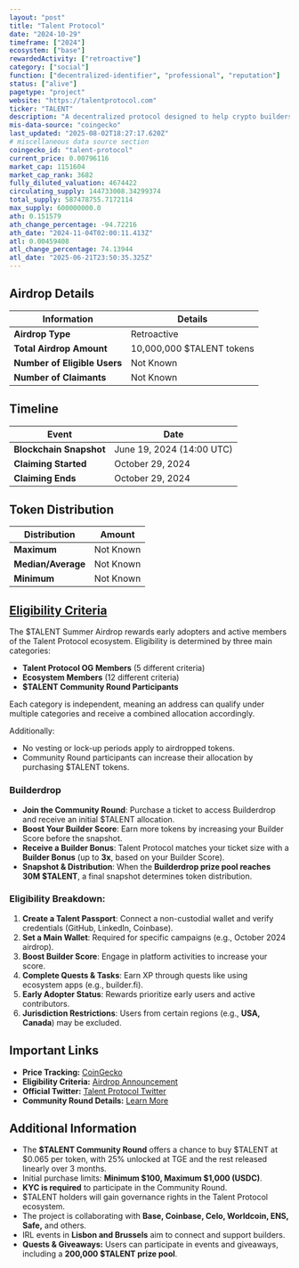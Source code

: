 ```yaml
---
layout: "post"
title: "Talent Protocol"
date: "2024-10-29"
timeframe: ["2024"]
ecosystem: ["base"]
rewardedActivity: ["retroactive"]
category: ["social"]
function: ["decentralized-identifier", "professional", "reputation"]
status: ["alive"]
pagetype: "project"
website: "https://talentprotocol.com"
ticker: "TALENT"
description: "A decentralized protocol designed to help crypto builders gain recognition and rewards based on verifiable reputation data."
mis-data-source: "coingecko"
last_updated: "2025-08-02T18:27:17.620Z"
# miscellaneous data source section
coingecko_id: "talent-protocol"
current_price: 0.00796116
market_cap: 1151604
market_cap_rank: 3682
fully_diluted_valuation: 4674422
circulating_supply: 144733008.34299374
total_supply: 587478755.7172114
max_supply: 600000000.0
ath: 0.151579
ath_change_percentage: -94.72216
ath_date: "2024-11-04T02:00:11.413Z"
atl: 0.00459408
atl_change_percentage: 74.13944
atl_date: "2025-06-21T23:50:35.325Z"
---
```


## Airdrop Details

| Information                  | Details                   |
| ---------------------------- | ------------------------- |
| **Airdrop Type**             | Retroactive               |
| **Total Airdrop Amount**     | 10,000,000 $TALENT tokens |
| **Number of Eligible Users** | Not Known                 |
| **Number of Claimants**      | Not Known                 |

## Timeline

| Event                   | Date                      |
| ----------------------- | ------------------------- |
| **Blockchain Snapshot** | June 19, 2024 (14:00 UTC) |
| **Claiming Started**    | October 29, 2024          |
| **Claiming Ends**       | October 29, 2024          |

## Token Distribution

| Distribution       | Amount    |
| ------------------ | --------- |
| **Maximum**        | Not Known |
| **Median/Average** | Not Known |
| **Minimum**        | Not Known |

## [Eligibility Criteria](https://mirror.xyz/talentprotocol.eth/nmvM9HDRHuBox9nZh0RBREc-qA6BL1T6WWEdCrHTynQ)

The $TALENT Summer Airdrop rewards early adopters and active members of the Talent Protocol ecosystem. Eligibility is determined by three main categories:

- **Talent Protocol OG Members** (5 different criteria)
- **Ecosystem Members** (12 different criteria)
- **$TALENT Community Round Participants**

Each category is independent, meaning an address can qualify under multiple categories and receive a combined allocation accordingly.

Additionally:

- No vesting or lock-up periods apply to airdropped tokens.
- Community Round participants can increase their allocation by purchasing $TALENT tokens.

### Builderdrop

- **Join the Community Round**: Purchase a ticket to access Builderdrop and receive an initial $TALENT allocation.
- **Boost Your Builder Score**: Earn more tokens by increasing your Builder Score before the snapshot.
- **Receive a Builder Bonus**: Talent Protocol matches your ticket size with a **Builder Bonus** (up to **3x**, based on your Builder Score).
- **Snapshot & Distribution**: When the **Builderdrop prize pool reaches 30M $TALENT**, a final snapshot determines token distribution.

### Eligibility Breakdown:

1. **Create a Talent Passport**: Connect a non-custodial wallet and verify credentials (GitHub, LinkedIn, Coinbase).
2. **Set a Main Wallet**: Required for specific campaigns (e.g., October 2024 airdrop).
3. **Boost Builder Score**: Engage in platform activities to increase your score.
4. **Complete Quests & Tasks**: Earn XP through quests like using ecosystem apps (e.g., builder.fi).
5. **Early Adopter Status**: Rewards prioritize early users and active contributors.
6. **Jurisdiction Restrictions**: Users from certain regions (e.g., **USA, Canada**) may be excluded.

## Important Links

- **Price Tracking:** [CoinGecko](https://www.coingecko.com/en/coins/talent-protocol)
- **Eligibility Criteria:** [Airdrop Announcement](https://mirror.xyz/talentprotocol.eth/nmvM9HDRHuBox9nZh0RBREc-qA6BL1T6WWEdCrHTynQ)
- **Official Twitter:** [Talent Protocol Twitter](https://x.com/TalentProtocol)
- **Community Round Details:** [Learn More](https://mirror.xyz/talentprotocol.eth/nmvM9HDRHuBox9nZh0RBREc-qA6BL1T6WWEdCrHTynQ)

## Additional Information

- The **$TALENT Community Round** offers a chance to buy $TALENT at $0.065 per token, with 25% unlocked at TGE and the rest released linearly over 3 months.
- Initial purchase limits: **Minimum $100, Maximum $1,000 (USDC)**.
- **KYC is required** to participate in the Community Round.
- $TALENT holders will gain governance rights in the Talent Protocol ecosystem.
- The project is collaborating with **Base, Coinbase, Celo, Worldcoin, ENS, Safe,** and others.
- IRL events in **Lisbon and Brussels** aim to connect and support builders.
- **Quests & Giveaways:** Users can participate in events and giveaways, including a **200,000 $TALENT prize pool**.